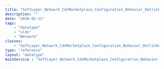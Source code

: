 ```yaml
---
title: "SoftLayer_Network_CdnMarketplace_Configuration_Behavior_HotlinkProtection"
description: ""
date: "2018-02-12"
tags:
    - "datatype"
    - "sldn"
    - "Network"
classes:
    - "SoftLayer_Network_CdnMarketplace_Configuration_Behavior_HotlinkProtection"
type: "reference"
layout: "datatype"
mainService : "SoftLayer_Network_CdnMarketplace_Configuration_Behavior_HotlinkProtection"
---
```

